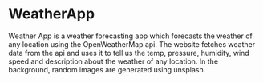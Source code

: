 # WeatherApp
Weather App is a weather forecasting app which forecasts the weather of any location using the OpenWeatherMap api. The website fetches weather data from the api and uses it to tell us the temp, pressure, humidity, wind speed and description about the weather of any location. In the background, random images are generated using unsplash.
